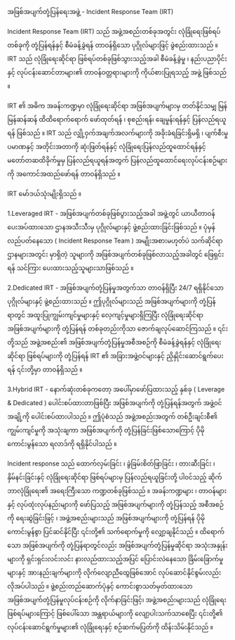 အဖြစ်အပျက်တုံ့ပြန်ရေးအဖွဲ့ - Incident Response Team (IRT)

Incident Response Team (IRT) သည် အဖွဲ့အစည်းတစ်ခုအတွင်း လုံခြုံရေးဖြစ်ရပ်တစ်ခုကို တုံ့ပြန်ရန်နှင့် စီမံခန့်ခွဲရန် တာဝန်ရှိသော ပုဂ္ဂိုလ်များဖြင့် ဖွဲစည်းထားသည် ။ IRT သည် လုံခြုံရေးဆိုင်ရာ ဖြစ်ရပ်တစ်ခုဖြစ်သွားသည့်အခါ စီမံခန့်ခွဲမှု ၊ နည်းပညာပိုင်းနှင့် လုပ်ငန်းဆောင်တာများ၏ တာဝန်ဝတ္တရားများကို ကိုယ်စားပြုရသည့် အဖွဲ့ ဖြစ်သည် ။ 

IRT ၏ အဓိက အခန်းကဏ္ဍမှာ လုံခြုံရေးဆိုင်ရာ အဖြစ်အပျက်များမှ တတ်နိုင်သမျှ မြန်မြန်ဆန်ဆန် ထိထိရောက်ရောက် ဖော်ထုတ်ရန် ၊ စုစည်းရန်၊ ချေမှုန်းရန်နှင့် ပြန်လည်ရယူရန် ဖြစ်သည် ။ IRT သည် လျှို့ဝှက်အချက်အလက်များကို အခိုးခံရခြင်းရှိမရှိ ၊ ပျက်စီးမှုပမာဏနှင့် အတိုင်းအတာကို ဆုံးဖြတ်ရန်နှင့် လုံခြုံရေးပြန်လည်ထူထောင်ရန်နှင့် မတော်တဆထိခိုက်မှုမှ ပြန်လည်ရယူရန်အတွက် ပြန်လည်ထူထောင်ရေးလုပ်ငန်းစဉ်များကို အကောင်အထည်ဖော်ရန် တာဝန်ရှိသည် ။

IRT မော်ဒယ်သုံးမျိုးရှိသည် ။


1.Leveraged IRT - အဖြစ်အပျက်တစ်ခုဖြစ်ပွားသည့်အခါ အဖွဲ့တွင် ယာယီတာဝန်ပေးအပ်ထားသော ဌာနအသီးသီးမှ ပုဂ္ဂိုလ်များနှင့် ဖွဲ့စည်းထားခြင်းဖြစ်သည် ။ ပုံမှန်လည်ပတ်နေသော ( Incident Response Team ) အမျိုးအစားမဟုတ်ပဲ  သက်ဆိုင်ရာဌာနများအတွင်း မှာရှိတဲ့ သူများကို  အဖြစ်အပျက်တစ်ခုဖြစ်လာသည့်အခါတွင် ဖြေရှင်းရန် သင်ကြား‌ ပေးထားသည့်သူများသာဖြစ်သည် ။ 

2.Dedicated IRT - အဖြစ်အပျက်တုံ့ပြန်မှုအတွက်သာ တာဝန်ရှိပြီး 24/7 ရရှိနိုင်သော ပုဂ္ဂိုလ်များနှင့် ဖွဲ့စည်းထားသည် ။ ဤပုဂ္ဂိုလ်များသည် အဖြစ်အပျက်များကို တုံ့ပြန်ရာတွင် အထူးပြုကျွမ်းကျင်မှုများနှင့် လေ့ကျင့်မှုများရှိကြပြီး လုံခြုံရေးဆိုင်ရာ အဖြစ်အပျက်များကို တုံ့ပြန်ရန် တစ်ခုတည်းကိုသာ ဇောက်ချလုပ်ဆောင်ကြသည် ။ ၎င်းတို့သည် အဖွဲ့အစည်း၏ အဖြစ်အပျက်တုံ့ပြန်မှုအစီအစဉ်ကို စီမံခန့်ခွဲရန်နှင့် လုံခြုံရေးဆိုင်ရာ ဖြစ်ရပ်များကို တုံ့ပြန်ရန် IRT ၏ အခြားအဖွဲ့ဝင်များနှင့် ညှိနှိုင်းဆောင်ရွက်ပေးရန် ၎င်းတို့မှာ တာဝန်ရှိသည် ။

3.Hybrid IRT - နောက်ဆုံးတစ်ခုကတော့ အပေါ်မှာဖော်ပြထားသည့် နှစ်ခု ( Leverage & Dedicated ) ပေါင်းစပ်ထားတာဖြစ်ပြီး  အဖြစ်အပျက်ကို တုံ့ပြန်ရန်အတွက် အဖွဲ့၀င်အချို့ကို ပေါင်းစပ်ထားပါသည် ။ ဤပုံစံသည် အဖွဲ့အစည်းအတွက် တစ်ဦးချင်းစီ၏ ကျွမ်းကျင်မှုကို အသုံးချကာ အဖြစ်အပျက်ကို တုံ့ပြန်ခြင်းဖြစ်သောကြောင့်  ပိုမိုကောင်းမွန်သော ရလာဒ်ကို ရရှိနိုင်ပါသည် ။

Incident response သည် ထောက်လှမ်းခြင်း ၊ ခွဲခြမ်းစိတ်ဖြာခြင်း ၊ တားဆီးခြင်း ၊ နှိမ်နင်းခြင်းနှင့် လုံခြုံရေးဆိုင်ရာ ဖြစ်ရပ်များမှ ပြန်လည်ရယူခြင်းတို့ ပါ၀င်သည့် ဆိုက်ဘာလုံခြုံရေး၏ အရေးကြီးသော ကဏ္ဍတစ်ခုဖြစ်သည် ။ အခန်းကဏ္ဍများ ၊ တာဝန်များနှင့် လုပ်ထုံးလုပ်နည်းများကို ဖော်ပြသည့် အဖြစ်အပျက်များကို တုံ့ပြန်သည့် အစီအစဉ်ကို ရေးဆွဲခြင်းဖြင့် ၊ အဖွဲ့အစည်းများသည် အဖြစ်အပျက်များကို တုံ့ပြန်ရန် ပိုမိုကောင်းမွန်စွာ ပြင်ဆင်နိုင်ပြီး ၎င်းတို့၏ သက်ရောက်မှုကို လျှော့ချနိုင်သည် ။ ထိရောက်သော အဖြစ်အပျက်ကို တုံ့ပြန်ရာတွင်လည်း အဖြစ်အပျက်တုံ့ပြန်မှုဆိုင်ရာ အသုံးအနှုန်းများကို ရှင်းရှင်းလင်းလင်း နားလည်ထားသည့်အပြင် ပြောင်းလဲနေသော ခြိမ်းခြောက်မှုများနှင့် အားနည်းချက်များကို လိုက်လျောညီထွေဖြစ်အောင် လုပ်ဆောင်နိုင်စွမ်းလည်း လိုအပ်ပါသည် ။ ဖွဲ့စည်းတည်ဆောက်ပုံနှင့် ကောင်းစွာသတ်မှတ်ထားသော အဖြစ်အပျက်တုံ့ပြန်မှုလုပ်ငန်းစဉ်ကို လိုက်နာခြင်းဖြင့်၊ အဖွဲ့အစည်းများသည် လုံခြုံရေးဖြစ်ရပ်များကြောင့် ဖြစ်ပေါ်သော အန္တရာယ်များကို လျော့ပါးသက်သာစေပြီး ၎င်းတို့၏ လုပ်ငန်းဆောင်ရွက်မှုများ၏ လုံခြုံရေးနှင့် စဉ်ဆက်မပြတ်ကို ထိန်းသိမ်းနိုင်သည် ။